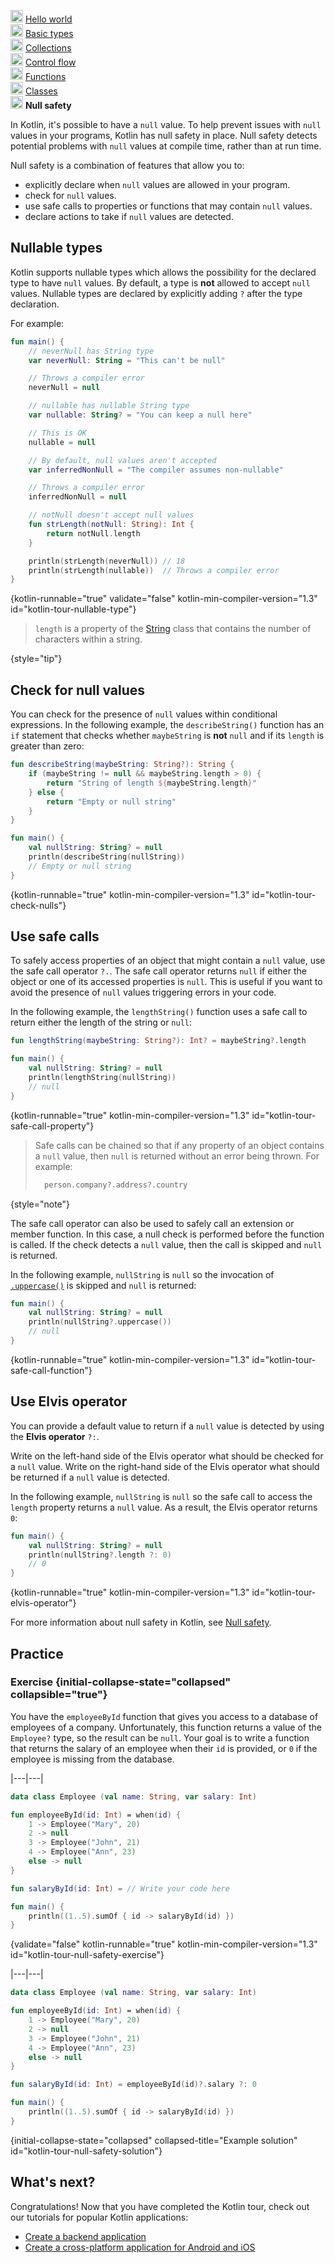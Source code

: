 [//]: # (title: Null safety)

<tldr>
    <p><img src="icon-1-done.svg" width="20" alt="First step" /> <a href="kotlin-tour-hello-world.md">Hello world</a><br />
        <img src="icon-2-done.svg" width="20" alt="Second step" /> <a href="kotlin-tour-basic-types.md">Basic types</a><br />
        <img src="icon-3-done.svg" width="20" alt="Third step" /> <a href="kotlin-tour-collections.md">Collections</a><br />
        <img src="icon-4-done.svg" width="20" alt="Fourth step" /> <a href="kotlin-tour-control-flow.md">Control flow</a><br />
        <img src="icon-5-done.svg" width="20" alt="Fifth step" /> <a href="kotlin-tour-functions.md">Functions</a><br />
        <img src="icon-6-done.svg" width="20" alt="Sixth step" /> <a href="kotlin-tour-classes.md">Classes</a><br />
        <img src="icon-7.svg" width="20" alt="Final step" /> <strong>Null safety</strong><br /></p>
</tldr>

In Kotlin, it's possible to have a `null` value. To help prevent issues with `null` values in your programs, Kotlin has 
null safety in place. Null safety detects potential problems with `null` values at compile time, rather than at run time.

Null safety is a combination of features that allow you to:
* explicitly declare when `null` values are allowed in your program.
* check for `null` values.
* use safe calls to properties or functions that may contain `null` values.
* declare actions to take if `null` values are detected.

## Nullable types

Kotlin supports nullable types which allows the possibility for the declared type to have `null` values. By default, a type
is **not** allowed to accept `null` values. Nullable types are declared by explicitly adding `?` after the type declaration.

For example:

```kotlin
fun main() {
    // neverNull has String type
    var neverNull: String = "This can't be null"

    // Throws a compiler error
    neverNull = null

    // nullable has nullable String type
    var nullable: String? = "You can keep a null here"

    // This is OK
    nullable = null

    // By default, null values aren't accepted
    var inferredNonNull = "The compiler assumes non-nullable"

    // Throws a compiler error
    inferredNonNull = null

    // notNull doesn't accept null values
    fun strLength(notNull: String): Int {                 
        return notNull.length
    }

    println(strLength(neverNull)) // 18
    println(strLength(nullable))  // Throws a compiler error
}
```
{kotlin-runnable="true" validate="false" kotlin-min-compiler-version="1.3" id="kotlin-tour-nullable-type"}

> `length` is a property of the [String](https://kotlinlang.org/api/latest/jvm/stdlib/kotlin/-string/) class that 
> contains the number of characters within a string.
>
{style="tip"}

## Check for null values

You can check for the presence of `null` values within conditional expressions. In the following example, the `describeString()`
function has an `if` statement that checks whether `maybeString` is **not** `null` and if its `length` is greater than zero:

```kotlin
fun describeString(maybeString: String?): String {
    if (maybeString != null && maybeString.length > 0) {
        return "String of length ${maybeString.length}"
    } else {
        return "Empty or null string"
    }
}

fun main() {
    val nullString: String? = null
    println(describeString(nullString))
    // Empty or null string
}
```
{kotlin-runnable="true" kotlin-min-compiler-version="1.3" id="kotlin-tour-check-nulls"}

## Use safe calls

To safely access properties of an object that might contain a `null` value, use the safe call operator `?.`. The safe call
operator returns `null` if either the object or one of its accessed properties is `null`. This is useful if you want to avoid the presence of `null`
values triggering errors in your code.

In the following example, the `lengthString()` function uses a safe call to return either the length of the string or `null`:

```kotlin
fun lengthString(maybeString: String?): Int? = maybeString?.length

fun main() { 
    val nullString: String? = null
    println(lengthString(nullString))
    // null
}
```
{kotlin-runnable="true" kotlin-min-compiler-version="1.3" id="kotlin-tour-safe-call-property"}

> Safe calls can be chained so that if any property of an object contains a `null` value, then `null` is returned without 
> an error being thrown. For example:
> ```kotlin
>   person.company?.address?.country
> ```
>
{style="note"}

The safe call operator can also be used to safely call an extension or member function. In this case, a null check is 
performed before the function is called. If the check detects a `null` value, then the call is skipped and `null` is returned.

In the following example, `nullString` is `null` so the invocation of [`.uppercase()`](https://kotlinlang.org/api/latest/jvm/stdlib/kotlin.text/uppercase.html)
is skipped and `null` is returned:

```kotlin
fun main() {
    val nullString: String? = null
    println(nullString?.uppercase())
    // null
}
```
{kotlin-runnable="true" kotlin-min-compiler-version="1.3" id="kotlin-tour-safe-call-function"}

## Use Elvis operator

You can provide a default value to return if a `null` value is detected by using the **Elvis operator** `?:`.

Write on the left-hand side of the Elvis operator what should be checked for a `null` value.
Write on the right-hand side of the Elvis operator what should be returned if a `null` value is detected.

In the following example, `nullString` is `null` so the safe call to access the `length` property returns a `null` value.
As a result, the Elvis operator returns `0`:

```kotlin
fun main() {
    val nullString: String? = null
    println(nullString?.length ?: 0)
    // 0
}
```
{kotlin-runnable="true" kotlin-min-compiler-version="1.3" id="kotlin-tour-elvis-operator"}

For more information about null safety in Kotlin, see [Null safety](null-safety.md).

## Practice

### Exercise {initial-collapse-state="collapsed" collapsible="true"}

You have the `employeeById` function that gives you access to a database of employees of a company. Unfortunately, this 
function returns a value of the `Employee?` type, so the result can be `null`. Your goal is to write a function that 
returns the salary of an employee when their `id` is provided, or `0` if the employee is missing from the database.

|---|---|
```kotlin
data class Employee (val name: String, var salary: Int)

fun employeeById(id: Int) = when(id) {
    1 -> Employee("Mary", 20)
    2 -> null
    3 -> Employee("John", 21)
    4 -> Employee("Ann", 23)
    else -> null
}

fun salaryById(id: Int) = // Write your code here

fun main() {
    println((1..5).sumOf { id -> salaryById(id) })
}
```
{validate="false" kotlin-runnable="true" kotlin-min-compiler-version="1.3" id="kotlin-tour-null-safety-exercise"}

|---|---|
```kotlin
data class Employee (val name: String, var salary: Int)

fun employeeById(id: Int) = when(id) {
    1 -> Employee("Mary", 20)
    2 -> null
    3 -> Employee("John", 21)
    4 -> Employee("Ann", 23)
    else -> null
}

fun salaryById(id: Int) = employeeById(id)?.salary ?: 0

fun main() {
    println((1..5).sumOf { id -> salaryById(id) })
}
```
{initial-collapse-state="collapsed" collapsed-title="Example solution" id="kotlin-tour-null-safety-solution"}

## What's next?

Congratulations! Now that you have completed the Kotlin tour, check out our tutorials for popular Kotlin applications:
* [Create a backend application](jvm-create-project-with-spring-boot.md)
* [Create a cross-platform application for Android and iOS](https://www.jetbrains.com/help/kotlin-multiplatform-dev/multiplatform-getting-started.html)
